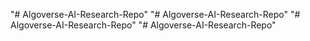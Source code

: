 "# Algoverse-AI-Research-Repo" 
"# Algoverse-AI-Research-Repo" 
"# Algoverse-AI-Research-Repo" 
"# Algoverse-AI-Research-Repo" 
